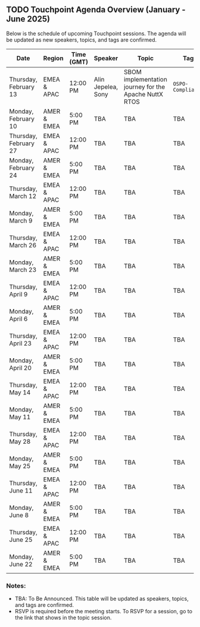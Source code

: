## TODO Touchpoint Agenda Overview (January - June 2025)

Below is the schedule of upcoming Touchpoint sessions. The agenda will be updated as new speakers, topics, and tags are confirmed.

| **Date**             | **Region**       | **Time (GMT)** | **Speaker** | **Topic**                              | **Tag**   |
|-----------------------|------------------|----------------|-------------|----------------------------------------|-----------|
| Thursday, February 13 | EMEA & APAC      | 12:00 PM       | Alin Jepelea, Sony | SBOM implementation journey for the Apache NuttX RTOS | `OSPO-Compliance` |
| Monday, February 10   | AMER & EMEA      | 5:00 PM        | TBA         | TBA                                    | TBA       |
| Thursday, February 27 | EMEA & APAC      | 12:00 PM       | TBA         | TBA                                    | TBA       |
| Monday, February 24   | AMER & EMEA      | 5:00 PM        | TBA         | TBA                                    | TBA       |
| Thursday, March 12    | EMEA & APAC      | 12:00 PM       | TBA         | TBA                                    | TBA       |
| Monday, March 9       | AMER & EMEA      | 5:00 PM        | TBA         | TBA                                    | TBA       |
| Thursday, March 26    | EMEA & APAC      | 12:00 PM       | TBA         | TBA                                    | TBA       |
| Monday, March 23      | AMER & EMEA      | 5:00 PM        | TBA         | TBA                                    | TBA       |
| Thursday, April 9     | EMEA & APAC      | 12:00 PM       | TBA         | TBA                                    | TBA       |
| Monday, April 6       | AMER & EMEA      | 5:00 PM        | TBA         | TBA                                    | TBA       |
| Thursday, April 23    | EMEA & APAC      | 12:00 PM       | TBA         | TBA                                    | TBA       |
| Monday, April 20      | AMER & EMEA      | 5:00 PM        | TBA         | TBA                                    | TBA       |
| Thursday, May 14      | EMEA & APAC      | 12:00 PM       | TBA         | TBA                                    | TBA       |
| Monday, May 11        | AMER & EMEA      | 5:00 PM        | TBA         | TBA                                    | TBA       |
| Thursday, May 28      | EMEA & APAC      | 12:00 PM       | TBA         | TBA                                    | TBA       |
| Monday, May 25        | AMER & EMEA      | 5:00 PM        | TBA         | TBA                                    | TBA       |
| Thursday, June 11     | EMEA & APAC      | 12:00 PM       | TBA         | TBA                                    | TBA       |
| Monday, June 8        | AMER & EMEA      | 5:00 PM        | TBA         | TBA                                    | TBA       |
| Thursday, June 25     | EMEA & APAC      | 12:00 PM       | TBA         | TBA                                    | TBA       |
| Monday, June 22       | AMER & EMEA      | 5:00 PM        | TBA         | TBA                                    | TBA       |

### Notes:
- TBA: To Be Announced. This table will be updated as speakers, topics, and tags are confirmed.
- RSVP is required before the meeting starts. To RSVP for a session, go to the link that shows in the topic session.
